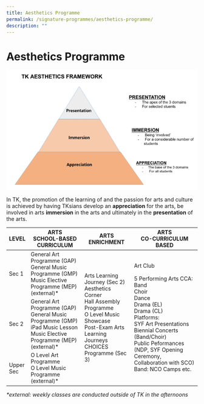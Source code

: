 ```yaml
---
title: Aesthetics Programme
permalink: /signature-programmes/aesthetics-programme/
description: ""
---
```

# Aesthetics Programme

![](/images/Signature%20Programmes/aest.png)

In TK, the promotion of the learning of and the passion for arts and culture is achieved by having TKsians develop an **appreciation** for the arts, be involved in arts **immersion** in the arts and ultimately in the **presentation** of the arts.

<table>
<thead>
  <tr>
    <th>LEVEL</th>
    <th>ARTS<br>SCHOOL-BASED CURRICULUM</th>
    <th>ARTS<br>ENRICHMENT</th>
    <th>ARTS<br>CO-CURRICULUM BASED</th>
  </tr>
</thead>
<tbody>
  <tr>
    <td>Sec 1</td>
    <td>General Art Programme (GAP)<br>General Music Programme (GMP)<br>Music Elective Programme (MEP) (external)*</td>
    <td rowspan="3">Arts Learning Journey (Sec 2)<br>Aesthetics Corner<br>Hall Assembly Programme<br>O Level Music Showcase<br>Post-Exam Arts Learning Journeys<br>CHOICES Programme (Sec 3)</td>
    <td rowspan="3">Art Club<br><br>5 Performing Arts CCA:<br>Band<br>Choir<br>Dance<br>Drama (EL)<br>Drama (CL)<br>Platforms:<br>SYF Art Presentations<br>Biennial Concerts (Band/Choir)<br>Public Peformances (NDP, SYF Opening Ceremony, Collaboration with SCO)<br>Band: NCO Camps etc.</td>
  </tr>
  <tr>
    <td>Sec 2</td>
    <td>General Art Programme (GAP)<br>General Music Programme (GMP)<br>iPad Music Lesson<br>Music Elective Programme (MEP) (external)*</td>
  </tr>
  <tr>
    <td>Upper<br>Sec</td>
    <td>O Level Art Programme<br>O Level Music Programme (external)*</td>
  </tr>
</tbody>
</table>

_\*external: weekly classes are conducted outside of TK in the afternoons_